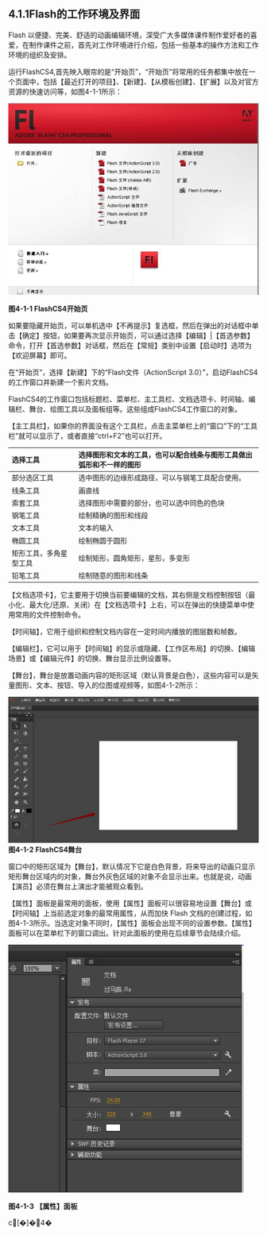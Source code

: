 ## **4.1.1Flash的工作环境及界面**

Flash 以便捷、完美、舒适的动画编辑环境，深受广大多媒体课件制作爱好者的喜爱，在制作课件之前，首先对工作环境进行介绍，包括一些基本的操作方法和工作环境的组织及安排。

运行FlashCS4,首先映入眼帘的是“开始页”，“开始页”将常用的任务都集中放在一个页面中，包括【最近打开的项目】、【新建】、【从模板创建】、【扩展】以及对官方资源的快速访问等，如图4-1-1所示：

![](/assets/图片1.png)

**图4-1-1  FlashCS4开始页**

如果要隐藏开始页，可以单机选中【不再提示】复选框，然后在弹出的对话框中单击【确定】按钮，如果要再次显示开始页，可以通过选择【编辑】\|【首选参数】命令，打开【首选参数】对话框，然后在【常规】类别中设置【启动时】选项为【欢迎屏幕】即可。

在“开始页”，选择【新建】下的“Flash文件（ActionScript 3.0）”，启动FlashCS4的工作窗口并新建一个影片文档。

FlashCS4的工作窗口包括标题栏、菜单栏、主工具栏、文档选项卡、时间轴、编辑栏、舞台、绘图工具以及面板组等。这些组成FlashCS4工作窗口的对象。

【主工具栏】，如果你的界面没有这个工具栏，点击主菜单栏上的“窗口”下的“工具栏”就可以显示了，或者直接“ctrl+F2”也可以打开。

| 选择工具 | 选择图形和文本的工具，也可以配合线条与图形工具做出弧形和不一样的图形 |
| :--- | :--- |
| 部分选区工具 | 选中图形的边缘形成路径，可以与钢笔工具配合使用。 |
| 线条工具 | 画直线 |
| 索套工具 | 选择图形中需要的部分，也可以选中同色的色块 |
| 钢笔工具 | 绘制精确的图形和线段 |
| 文本工具 | 文本的输入 |
| 椭圆工具 | 绘制椭圆于圆形 |
| 矩形工具，多角星型工具 | 绘制矩形，圆角矩形，星形，多变形 |
| 铅笔工具 | 绘制随意的图形和线条 |

【文档选项卡】，它主要用于切换当前要编辑的文档，其右侧是文档控制按钮（最小化、最大化/还原、关闭）在【文档选项卡】上右，可以在弹出的快捷菜单中使用常用的文件控制命令。

【时间轴】，它用于组织和控制文档内容在一定时间内播放的图层数和帧数。

【编辑栏】，它可以用于【时间轴】的显示或隐藏、【工作区布局】的切换、【编辑场景】或【编辑元件】的切换、舞台显示比例设置等。

【舞台】，舞台是放置动画内容的矩形区域（默认背景是白色），这些内容可以是矢量图形、文本、按钮、导入的位图或视频等，如图4-1-2所示：

![](/assets/图片2.png)**图4-1-2 FlashCS4舞台**

窗口中的矩形区域为【舞台】，默认情况下它是白色背景，将来导出的动画只显示矩形舞台区域内的对象，舞台外灰色区域的对象不会显示出来。也就是说，动画【演员】必须在舞台上演出才能被观众看到。

【属性】面板是最常用的面板，使用【属性】面板可以很容易地设置【舞台】或【时间轴】上当前选定对象的最常用属性，从而加快 Flash 文档的创建过程，如图4-1-3所示。当选定对象不同时，【属性】面板会出现不同的设置参数。【属性】面板可以在菜单栏下的窗口调出。针对此面板的使用在后续章节会陆续介绍。

![](/assets/图片3.png)

**图4-1-3 【属性】面板**

c\[�\]�4�

